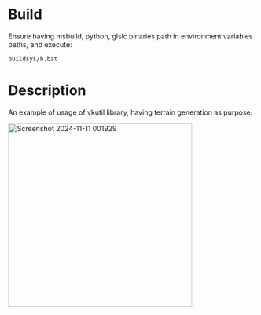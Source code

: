 # Build
Ensure having msbuild, python, glslc binaries path in environment variables paths, and execute:
```bash
buildsys/b.bat
```

# Description
An example of usage of vkutil library, having terrain generation as purpose.

<img width="374" alt="Screenshot 2024-11-11 001929" src="https://github.com/user-attachments/assets/5668b046-f9f8-447d-a007-f3f7d9259e4f">
